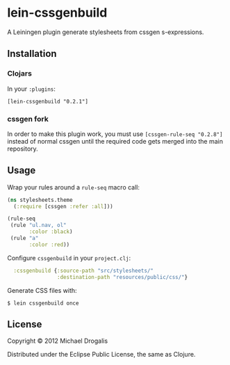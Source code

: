 # lein-cssgenbuild

A Leiningen plugin generate stylesheets from cssgen s-expressions.

## Installation

### Clojars

In your `:plugins`:

    [lein-cssgenbuild "0.2.1"]

### cssgen fork

In order to make this plugin work, you must use `[cssgen-rule-seq "0.2.8"]` instead of normal cssgen until the required code gets merged into the main repository.

## Usage

Wrap your rules around a `rule-seq` macro call:

```clojure
(ns stylesheets.theme
  (:require [cssgen :refer :all]))

(rule-seq
 (rule "ul.nav, ol"
       :color :black)
 (rule "a"
       :color :red))
```

Configure `cssgenbuild` in your `project.clj`:

```clojure
  :cssgenbuild {:source-path "src/stylesheets/"
                :destination-path "resources/public/css/"}
```

Generate CSS files with:

    $ lein cssgenbuild once

## License

Copyright © 2012 Michael Drogalis

Distributed under the Eclipse Public License, the same as Clojure.
